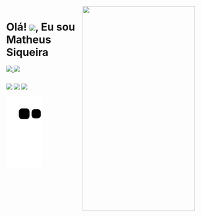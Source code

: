 <img align="right" width="300em" height="550em" src="https://raw.githubusercontent.com/gist/matheuspsiqueira/979d2c05789bb9d12c121d7dbd593c72/raw/535d75157aea55834719d5e5338d6bd9834587b1/cardlegal.svg">

 <h1 align="left">Olá! <img src="https://raw.githubusercontent.com/kaueMarques/kaueMarques/master/hi.gif" height="30px">, Eu sou Matheus Siqueira</h1>
  
<a href="https://github.com/matheuspsiqueira">
        <img width="500em" src="https://github-readme-stats.vercel.app/api?username=matheuspsiqueira&show_icons=true&theme=dark&include_all_commits=true&count_private=true"/>
        <img width="500em" src="https://github-readme-stats.vercel.app/api/top-langs/?username=matheuspsiqueira&layout=compact&langs_count=7&theme=dark"/>
      </a>

##

<div> 
  <a href = "mailto:matheuspontessiqueira@gmail.com"><img src="https://img.shields.io/badge/-Gmail-%23333?style=for-the-badge&logo=gmail&logoColor=white" target="_blank"></a>
  <a href="https://www.linkedin.com/in/matheus-siqueira-755a4020a/" target="_blank"><img src="https://img.shields.io/badge/-LinkedIn-%230077B5?style=for-the-badge&logo=linkedin&logoColor=white" target="_blank"></a> 
  <a href="https://www.instagram.com/siqueiramt_/" target="_blank"><img src="https://img.shields.io/badge/-Instagram-%23E4405F?style=for-the-badge&logo=instagram&logoColor=white" target="_blank"></a>
 </div>
 
 ![snake gif](https://github.com/matheuspsiqueira/matheuspsiqueira/blob/output/github-contribution-grid-snake.svg)
